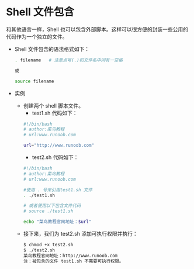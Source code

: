 # Shell 文件包含

和其他语言一样，Shell 也可以包含外部脚本。这样可以很方便的封装一些公用的代码作为一个独立的文件。

* Shell 文件包含的语法格式如下：
    ```bash
    . filename   # 注意点号(.)和文件名中间有一空格

    或

    source filename
    ```
* 实例
    
    * 创建两个 shell 脚本文件。
        * test1.sh 代码如下：
        ```bash
        #!/bin/bash
        # author:菜鸟教程
        # url:www.runoob.com

        url="http://www.runoob.com"
        ```
        * test2.sh 代码如下：
        ```bash
        #!/bin/bash
        # author:菜鸟教程
        # url:www.runoob.com

        #使用 . 号来引用test1.sh 文件
        . ./test1.sh

        # 或者使用以下包含文件代码
        # source ./test1.sh

        echo "菜鸟教程官网地址：$url"
        ```
    * 接下来，我们为 test2.sh 添加可执行权限并执行：
        ```bash
        $ chmod +x test2.sh 
        $ ./test2.sh 
        菜鸟教程官网地址：http://www.runoob.com
        注：被包含的文件 test1.sh 不需要可执行权限。
        ```